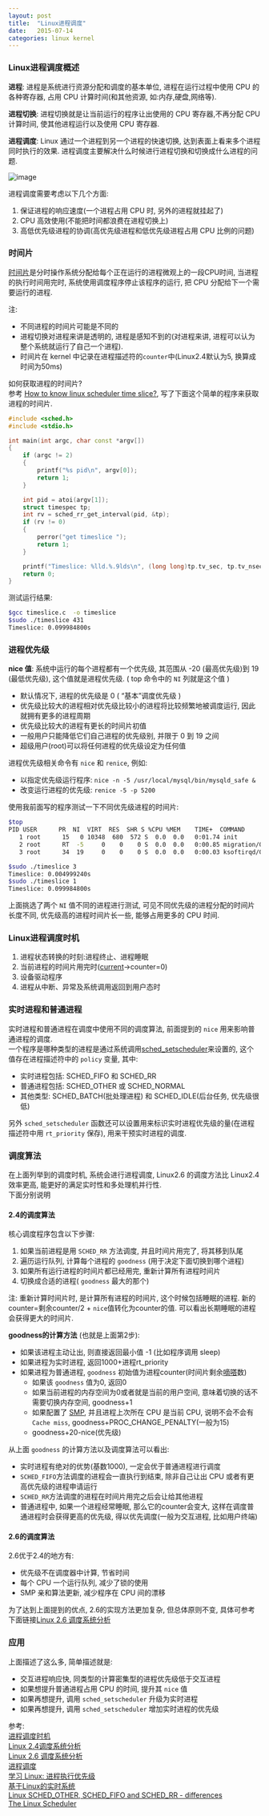 ```yaml
---
layout: post
title:  "Linux进程调度"
date:   2015-07-14
categories: linux kernel
---
```


### Linux进程调度概述
**进程**: 进程是系统进行资源分配和调度的基本单位, 进程在运行过程中使用 CPU 的各种寄存器, 占用 CPU 计算时间(和其他资源, 如:内存,硬盘,网络等).

**进程切换**: 进程切换就是让当前运行的程序让出使用的 CPU 寄存器,不再分配 CPU 计算时间, 使其他进程运行以及使用 CPU 寄存器.

**进程调度**: Linux 通过一个进程到另一个进程的快速切换, 达到表面上看来多个进程同时执行的效果. 进程调度主要解决什么时候进行进程切换和切换成什么进程的问题.

![image](http://1824.img.pp.sohu.com.cn/images/blog/2012/10/29/15/4/e38795997_13b6f4fa2bdg2_blog.png)

进程调度需要考虑以下几个方面:

1. 保证进程的响应速度(一个进程占用 CPU 时, 另外的进程就挂起了)
2. CPU 高效使用(不能把时间都浪费在进程切换上)
3. 高低优先级进程的协调(高优先级进程和低优先级进程占用 CPU 比例的问题)

### 时间片
[时间片](https://zh.wikipedia.org/wiki/时间片)是分时操作系统分配给每个正在运行的进程微观上的一段CPU时间, 当进程的执行时间用完时, 系统使用调度程序停止该程序的运行, 把 CPU 分配给下一个需要运行的进程.  

注:

* 不同进程的时间片可能是不同的
* 进程切换对进程来讲是透明的, 进程是感知不到的(对进程来讲, 进程可以认为整个系统就运行了自己一个进程).
* 时间片在 kernel 中记录在进程描述符的`counter`中(Linux2.4默认为5, 换算成时间为50ms)

如何获取进程的时间片?  
参考 [How to know linux scheduler time slice?](http://stackoverflow.com/questions/16401294/how-to-know-linux-scheduler-time-slice), 写了下面这个简单的程序来获取进程的时间片.

```cpp
#include <sched.h>
#include <stdio.h>

int main(int argc, char const *argv[])
{
    if (argc != 2)
    {
        printf("%s pid\n", argv[0]);
        return 1;
    }

    int pid = atoi(argv[1]);
    struct timespec tp;
    int rv = sched_rr_get_interval(pid, &tp);
    if (rv != 0)
    {
        perror("get timeslice ");
        return 1;
    }

    printf("Timeslice: %lld.%.9lds\n", (long long)tp.tv_sec, tp.tv_nsec);
    return 0;
}

```

测试运行结果:

```sh
$gcc timeslice.c  -o timeslice
$sudo ./timeslice 431
Timeslice: 0.099984800s
```


### 进程优先级
**nice 值**: 系统中运行的每个进程都有一个优先级, 其范围从 -20 (最高优先级)到 19 (最低优先级), 这个值就是进程优先级. ( top 命令中的 `NI` 列就是这个值 )  

* 默认情况下, 进程的优先级是 0 ( “基本”调度优先级 )
* 优先级比较大的进程相对优先级比较小的进程将比较频繁地被调度运行, 因此就拥有更多的进程周期
* 优先级比较大的进程有更长的时间片初值
* 一般用户只能降低它们自己进程的优先级别, 并限于 0 到 19 之间
* 超级用户(root)可以将任何进程的优先级设定为任何值

进程优先级相关命令有 `nice` 和 `renice`, 例如:  

* 以指定优先级运行程序: `nice -n -5 /usr/local/mysql/bin/mysqld_safe &`  
* 改变运行进程的优先级: `renice -5 -p 5200`

使用我前面写的程序测试一下不同优先级进程的时间片:

```sh
$top
PID USER      PR  NI  VIRT  RES  SHR S %CPU %MEM    TIME+  COMMAND
   1 root      15   0 10348  680  572 S  0.0  0.0   0:01.74 init
   2 root      RT  -5     0    0    0 S  0.0  0.0   0:00.85 migration/0
   3 root      34  19     0    0    0 S  0.0  0.0   0:00.03 ksoftirqd/0

$sudo ./timeslice 3
Timeslice: 0.004999240s
$sudo ./timeslice 1
Timeslice: 0.099984800s
```
上面挑选了两个 `NI` 值不同的进程进行测试, 可见不同优先级的进程分配的时间片长度不同, 优先级高的进程时间片长一些, 能够占用更多的 CPU 时间.

### Linux进程调度时机

1. 进程状态转换的时刻:进程终止、进程睡眠
2. 当前进程的时间片用完时([current](http://stackoverflow.com/questions/12434651/what-is-the-current-in-linux-kernel-source)->counter=0)
3. 设备驱动程序
4. 进程从中断、异常及系统调用返回到用户态时

### 实时进程和普通进程
实时进程和普通进程在调度中使用不同的调度算法, 前面提到的 `nice` 用来影响普通进程的调度.  
一个程序是哪种类型的进程是通过系统调用[sched_setscheduler](http://www.man7.org/linux/man-pages/man2/sched_setscheduler.2.html)来设置的, 这个值存在进程描述符中的 `policy` 变量, 其中:

* 实时进程包括: SCHED_FIFO 和 SCHED_RR
* 普通进程包括: SCHED_OTHER 或 SCHED_NORMAL
* 其他类型: SCHED_BATCH(批处理进程) 和 SCHED_IDLE(后台任务, 优先级很低)

另外 `sched_setscheduler` 函数还可以设置用来标识实时进程优先级的量(在进程描述符中用 `rt_priority` 保存), 用来干预实时进程的调度.

### 调度算法
在上面列举到的调度时机, 系统会进行进程调度, Linux2.6 的调度方法比 Linux2.4 效率更高, 能更好的满足实时性和多处理机并行性.  
下面分别说明  

#### 2.4的调度算法

核心调度程序包含以下步骤:

1. 如果当前进程是用 `SCHED_RR` 方法调度, 并且时间片用完了, 将其移到队尾
2. 遍历运行队列, 计算每个进程的 `goodness` (用于决定下面切换到哪个进程)
3. 如果所有运行进程的时间片都已经用完, 重新计算所有进程时间片
4. 切换成合适的进程( `goodness` 最大的那个)

注: 重新计算时间片时, 是计算所有进程的时间片, 这个时候包括睡眠的进程. 新的counter=剩余counter/2 + `nice`值转化为counter的值. 可以看出长期睡眠的进程会获得更大的时间片.

**goodness的计算方法** (也就是上面第2步):

* 如果该进程主动让出, 则直接返回最小值 -1 (比如程序调用 sleep)
* 如果进程为实时进程, 返回1000+进程rt_priority
* 如果进程为普通进程,  `goodness` 初始值为进程counter(时间片剩余[嘀嗒](http://oss.org.cn/kernel-book/ch05/5.1.4.htm)数)
    * 如果该 `goodness` 值为0, 返回0
    * 如果当前进程的内存空间为0或者就是当前的用户空间, 意味着切换的话不需要切换内存空间, goodness+1
    * 如果配置了 [SMP](https://zh.wikipedia.org/wiki/對稱多處理), 并且进程上次所在  CPU 是当前 CPU, 说明不会不会有 `Cache miss`, goodness+PROC_CHANGE_PENALTY(一般为15)
    * goodness+20-nice(优先级)

从上面 `goodness` 的计算方法以及调度算法可以看出:

* 实时进程有绝对的优势(基数1000), 一定会优于普通进程进行调度
* `SCHED_FIFO`方法调度的进程会一直执行到结束, 除非自己让出 CPU 或者有更高优先级的进程申请运行
* `SCHED_RR`方法调度的进程在时间片用完之后会让给其他进程
* 普通进程中, 如果一个进程经常睡眠, 那么它的counter会变大, 这样在调度普通进程时会获得更高的优先级, 得以优先调度(一般为交互进程, 比如用户终端)

#### 2.6的调度算法
2.6优于2.4的地方有:

* 优先级不在调度器中计算, 节省时间
* 每个 CPU 一个运行队列, 减少了锁的使用
* SMP 亲和算法更新, 减少程序在 CPU 间的漂移

为了达到上面提到的优点, 2.6的实现方法更加复杂, 但总体原则不变, 具体可参考下面链接[Linux 2.6 调度系统分析](http://www.ibm.com/developerworks/cn/linux/kernel/l-kn26sch/)

### 应用
上面描述了这么多, 简单描述就是:

* 交互进程响应快, 同类型的计算密集型的进程优先级低于交互进程
* 如果想提升普通进程占用 CPU 的时间, 提升其 `nice` 值
* 如果再想提升, 调用 `sched_setscheduler` 升级为实时进程
* 如果再想提升, 调用 `sched_setscheduler` 增加实时进程的优先级

参考:  
[进程调度时机](http://oss.org.cn/kernel-book/ch05/5.3.2.htm)  
[Linux 2.4调度系统分析](http://www.ibm.com/developerworks/cn/linux/kernel/l-k24sch/)  
[Linux 2.6 调度系统分析](http://www.ibm.com/developerworks/cn/linux/kernel/l-kn26sch/)  
[进程调度](http://www.kerneltravel.net/books/ch07.pdf)  
[学习 Linux: 进程执行优先级](http://www.ibm.com/developerworks/cn/linux/l-lpic1-v3-103-6/)  
[基于Linux的实时系统](https://www.ibm.com/developerworks/cn/linux/embed/l-realtime/)  
[Linux SCHED\_OTHER, SCHED\_FIFO and SCHED\_RR - differences](http://stackoverflow.com/questions/9392415/linux-sched-other-sched-fifo-and-sched-rr-differences)  
[The Linux Scheduler](http://www.linuxjournal.com/article/3910)  
